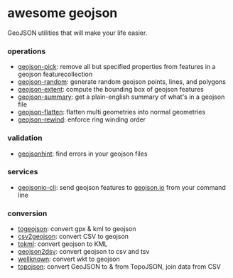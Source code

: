 # awesome geojson

GeoJSON utilities that will make your life easier.

### operations

* [geojson-pick](https://www.npmjs.com/package/geojson-pick): remove all but specified properties from features in a geojson featurecollection
* [geojson-random](https://github.com/mapbox/geojson-random): generate random geojson points, lines, and polygons
* [geojson-extent](https://www.npmjs.com/package/geojson-extent): compute the bounding box of geojson features
* [geojson-summary](https://github.com/mapbox/geojson-summary): get a plain-english summary of what's in a geojson file
* [geojson-flatten](https://github.com/mapbox/geojson-flatten): flatten multi geometries into normal geometries
* [geojson-rewind](https://github.com/mapbox/geojson-rewind): enforce ring winding order

### validation

* [geojsonhint](https://github.com/mapbox/geojsonhint): find errors in your geojson files

### services

* [geojsonio-cli](https://github.com/mapbox/geojsonio-cli): send geojson features to [geojson.io](http://geojson.io/) from your command line

### conversion

* [togeojson](https://github.com/mapbox/togeojson): convert gpx & kml to geojson
* [csv2geojson](https://github.com/mapbox/csv2geojson): convert CSV to geojson
* [tokml](https://github.com/mapbox/tokml): convert geojson to KML
* [geojson2dsv](https://github.com/mapbox/geojson2dsv): convert geojson to csv and tsv
* [wellknown](https://github.com/mapbox/wellknown): convert wkt to geojson
* [topojson](https://github.com/mbostock/topojson): convert GeoJSON to & from TopoJSON, join data from CSV

